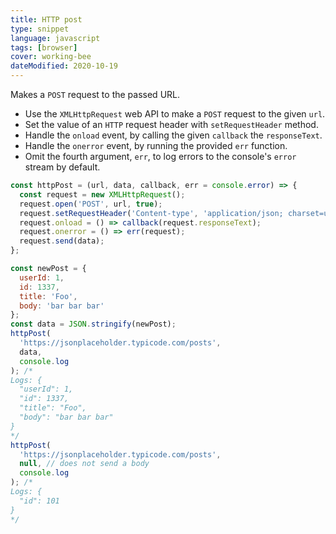 ```yaml
---
title: HTTP post
type: snippet
language: javascript
tags: [browser]
cover: working-bee
dateModified: 2020-10-19
---
```


Makes a `POST` request to the passed URL.

- Use the `XMLHttpRequest` web API to make a `POST` request to the given `url`.
- Set the value of an `HTTP` request header with `setRequestHeader` method.
- Handle the `onload` event, by calling the given `callback` the `responseText`.
- Handle the `onerror` event, by running the provided `err` function.
- Omit the fourth argument, `err`, to log errors to the console's `error` stream by default.

```js
const httpPost = (url, data, callback, err = console.error) => {
  const request = new XMLHttpRequest();
  request.open('POST', url, true);
  request.setRequestHeader('Content-type', 'application/json; charset=utf-8');
  request.onload = () => callback(request.responseText);
  request.onerror = () => err(request);
  request.send(data);
};

const newPost = {
  userId: 1,
  id: 1337,
  title: 'Foo',
  body: 'bar bar bar'
};
const data = JSON.stringify(newPost);
httpPost(
  'https://jsonplaceholder.typicode.com/posts',
  data,
  console.log
); /*
Logs: {
  "userId": 1,
  "id": 1337,
  "title": "Foo",
  "body": "bar bar bar"
}
*/
httpPost(
  'https://jsonplaceholder.typicode.com/posts',
  null, // does not send a body
  console.log
); /*
Logs: {
  "id": 101
}
*/
```
